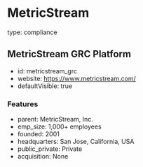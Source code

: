 # MetricStream
type: compliance

## MetricStream GRC Platform
- id: metricstream_grc
- website: https://www.metricstream.com/
- defaultVisible: true

### Features
- parent: MetricStream, Inc.
- emp_size: 1,000+ employees
- founded: 2001
- headquarters: San Jose, California, USA
- public_private: Private
- acquisition: None
